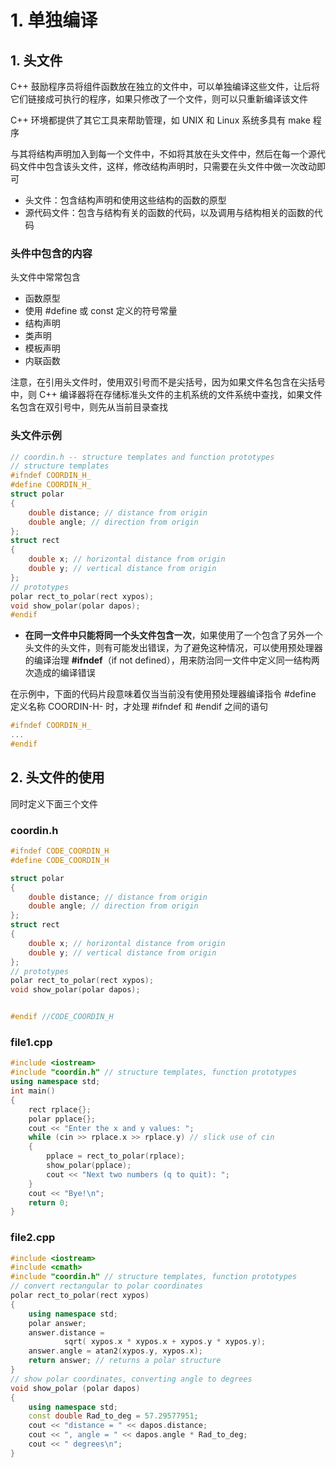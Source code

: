 # 1. 单独编译

## 1. 头文件

C++ 鼓励程序员将组件函数放在独立的文件中，可以单独编译这些文件，让后将它们链接成可执行的程序，如果只修改了一个文件，则可以只重新编译该文件

C++ 环境都提供了其它工具来帮助管理，如 UNIX 和 Linux 系统多具有 make 程序

与其将结构声明加入到每一个文件中，不如将其放在头文件中，然后在每一个源代码文件中包含该头文件，这样，修改结构声明时，只需要在头文件中做一次改动即可

* 头文件：包含结构声明和使用这些结构的函数的原型
* 源代码文件：包含与结构有关的函数的代码，以及调用与结构相关的函数的代码

### 头件中包含的内容

头文件中常常包含

* 函数原型
* 使用 \#define 或 const 定义的符号常量
* 结构声明
* 类声明
* 模板声明
* 内联函数

注意，在引用头文件时，使用双引号而不是尖括号，因为如果文件名包含在尖括号中，则 C++ 编译器将在存储标准头文件的主机系统的文件系统中查找，如果文件名包含在双引号中，则先从当前目录查找

### 头文件示例

```cpp
// coordin.h -- structure templates and function prototypes
// structure templates
#ifndef COORDIN_H_
#define COORDIN_H_
struct polar
{
    double distance; // distance from origin
    double angle; // direction from origin
};
struct rect
{
    double x; // horizontal distance from origin
    double y; // vertical distance from origin
};
// prototypes
polar rect_to_polar(rect xypos);
void show_polar(polar dapos);
#endif
```

* **在同一文件中只能将同一个头文件包含一次**，如果使用了一个包含了另外一个头文件的头文件，则有可能发出错误，为了避免这种情况，可以使用预处理器的编译治理 **\#ifndef**（if not defined），用来防治同一文件中定义同一结构两次造成的编译错误

在示例中，下面的代码片段意味着仅当当前没有使用预处理器编译指令 \#define 定义名称 COORDIN-H- 时，才处理 \#ifndef 和 \#endif 之间的语句

```cpp
#ifndef COORDIN_H_
...
#endif
```

## 2. 头文件的使用

同时定义下面三个文件

### coordin.h

```cpp
#ifndef CODE_COORDIN_H
#define CODE_COORDIN_H

struct polar
{
    double distance; // distance from origin
    double angle; // direction from origin
};
struct rect
{
    double x; // horizontal distance from origin
    double y; // vertical distance from origin
};
// prototypes
polar rect_to_polar(rect xypos);
void show_polar(polar dapos);


#endif //CODE_COORDIN_H
```

### file1.cpp

```cpp
#include <iostream>
#include "coordin.h" // structure templates, function prototypes
using namespace std;
int main()
{
    rect rplace{};
    polar pplace{};
    cout << "Enter the x and y values: ";
    while (cin >> rplace.x >> rplace.y) // slick use of cin
    {
        pplace = rect_to_polar(rplace);
        show_polar(pplace);
        cout << "Next two numbers (q to quit): ";
    }
    cout << "Bye!\n";
    return 0;
}
```

### file2.cpp

```cpp
#include <iostream>
#include <cmath>
#include "coordin.h" // structure templates, function prototypes
// convert rectangular to polar coordinates
polar rect_to_polar(rect xypos)
{
    using namespace std;
    polar answer;
    answer.distance =
            sqrt( xypos.x * xypos.x + xypos.y * xypos.y);
    answer.angle = atan2(xypos.y, xypos.x);
    return answer; // returns a polar structure
}
// show polar coordinates, converting angle to degrees
void show_polar (polar dapos)
{
    using namespace std;
    const double Rad_to_deg = 57.29577951;
    cout << "distance = " << dapos.distance;
    cout << ", angle = " << dapos.angle * Rad_to_deg;
    cout << " degrees\n";
}
```




